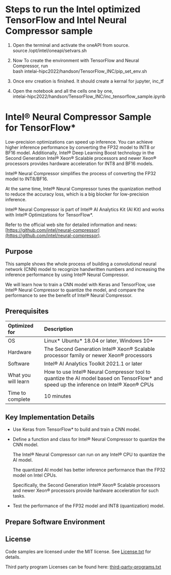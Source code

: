 # Steps to run the Intel optimized TensorFlow and Intel Neural Compressor sample

1. Open the terminal and activate the oneAPI from source. 
   <br /> source /opt/intel/oneapi/setvars.sh
   
2. Now To create the environment with TensorFlow and Neural Compressor, run 
   <br /> bash intelai-hipc2022/handson/TensorFlow_INC/pip_set_env.sh
   
3. Once env creation is finished. It should create a kernal for jupyter, inc_tf
4. Open the notebook and all the cells one by one, 
<br />intelai-hipc2022/handson/TensorFlow_INC/inc_tensorflow_sample.ipynb 
    
      








# Intel® Neural Compressor Sample for TensorFlow*

Low-precision optimizations can speed up inference. You can achieve
higher inference performance by converting the FP32 model to INT8 or
BF16 model. Additionally, Intel&reg; Deep Learning Boost technology in
the Second Generation Intel&reg; Xeon&reg; Scalable processors and
newer Xeon&reg; processors provides hardware acceleration for INT8 and
BF16 models.

Intel&reg; Neural Compressor simplifies the process of converting the
FP32 model to INT8/BF16.

At the same time, Intel&reg; Neural Compressor tunes the quanization
method to reduce the accuracy loss, which is a big blocker for
low-precision inference.

Intel&reg; Neural Compressor is part of Intel&reg; AI Analytics
Kit (AI Kit) and works with Intel&reg; Optimizations for TensorFlow*.

Refer to the official web site for detailed information and news:
[https://github.com/intel/neural-compressor](https://github.com/intel/neural-compressor).


## Purpose

This sample shows the whole process of building a convolutional neural
network (CNN) model to recognize handwritten numbers and increasing
the inference performance by using Intel&reg; Neural Compressor.

We will learn how to train a CNN model with Keras and TensorFlow,
use Intel&reg; Neural Compressor to quantize the model, and compare the
performance to see the benefit of Intel&reg; Neural Compressor.


## Prerequisites

| Optimized for                     | Description
|:---                               |:---
| OS                                | Linux* Ubuntu* 18.04 or later, Windows 10*
| Hardware                          | The Second Generation Intel&reg; Xeon&reg; Scalable processor family or newer Xeon&reg; processors
| Software                          | Intel&reg; AI Analytics Toolkit 2021.1 or later
| What you will learn               | How to use Intel&reg; Neural Compressor tool to quantize the AI model based on TensorFlow* and speed up the inference on Intel&reg; Xeon&reg; CPUs
| Time to complete                  | 10 minutes





## Key Implementation Details

- Use Keras from TensorFlow* to build and train a CNN model.


- Define a function and class for Intel&reg; Neural Compressor to
  quantize the CNN model.

  The Intel&reg; Neural Compressor can run on any Intel&reg; CPU to
  quantize the AI model.

  The quantized AI model has better inference performance than the
  FP32 model on Intel CPUs.

  Specifically, the Second Generation Intel&reg; Xeon&reg; Scalable
  processors and newer Xeon&reg; processors provide hardware
  acceleration for such tasks.


- Test the performance of the FP32 model and INT8 (quantization) model.


## Prepare Software Environment



   
    

  



## License

Code samples are licensed under the MIT license. See
[License.txt](https://github.com/oneapi-src/oneAPI-samples/blob/master/License.txt)
for details.

Third party program Licenses can be found here:
[third-party-programs.txt](https://github.com/oneapi-src/oneAPI-samples/blob/master/third-party-programs.txt)
